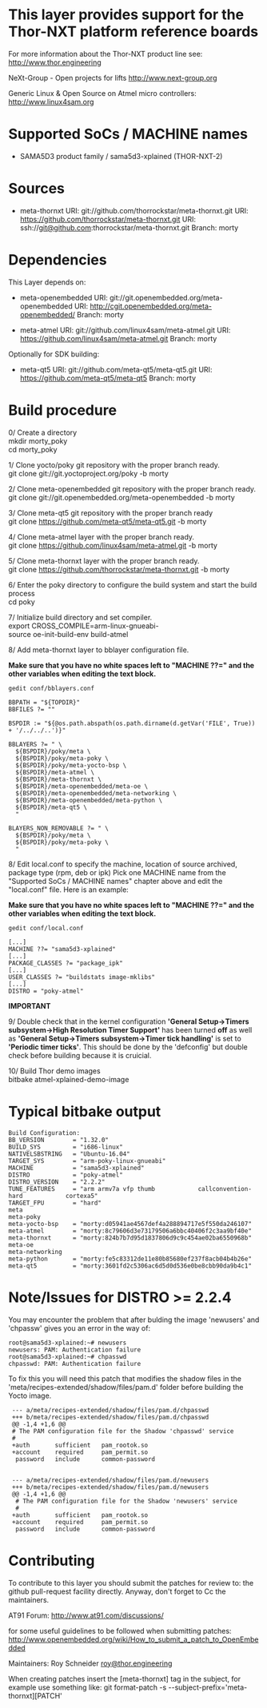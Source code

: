 This layer provides support for the Thor-NXT platform reference boards
======================================================================

For more information about the Thor-NXT product line see:
http://www.thor.engineering

NeXt-Group - Open projects for lifts
http://www.next-group.org

Generic Linux & Open Source on Atmel micro controllers:
http://www.linux4sam.org


Supported SoCs / MACHINE names
==============================
- SAMA5D3 product family / sama5d3-xplained (THOR-NXT-2)


Sources
=======
- meta-thornxt
URI: git://github.com/thorrockstar/meta-thornxt.git
URI: https://github.com/thorrockstar/meta-thornxt.git
URI: ssh://git@github.com:thorrockstar/meta-thornxt.git
Branch: morty


Dependencies
============
This Layer depends on:

- meta-openembedded
URI: git://git.openembedded.org/meta-openembedded
URI: http://cgit.openembedded.org/meta-openembedded/
Branch: morty

- meta-atmel
URI: git://github.com/linux4sam/meta-atmel.git
URI: https://github.com/linux4sam/meta-atmel.git
Branch: morty

Optionally for SDK building:

- meta-qt5
URI: git://github.com/meta-qt5/meta-qt5.git
URI: https://github.com/meta-qt5/meta-qt5
Branch: morty


Build procedure
===============

0/ Create a directory  
    mkdir morty_poky  
    cd morty_poky

1/ Clone yocto/poky git repository with the proper branch ready.  
    git clone git://git.yoctoproject.org/poky -b morty

2/ Clone meta-openembedded git repository with the proper branch ready.  
    git clone git://git.openembedded.org/meta-openembedded -b morty

3/ Clone meta-qt5 git repository with the proper branch ready  
    git clone https://github.com/meta-qt5/meta-qt5.git -b morty

4/ Clone meta-atmel layer with the proper branch ready.  
    git clone https://github.com/linux4sam/meta-atmel.git -b morty

5/ Clone meta-thornxt layer with the proper branch ready.  
    git clone https://github.com/thorrockstar/meta-thornxt.git -b morty

6/ Enter the poky directory to configure the build system and start the build process  
    cd poky

7/ Initialize build directory and set compiler.  
    export CROSS_COMPILE=arm-linux-gnueabi-  
    source oe-init-build-env build-atmel

8/ Add meta-thornxt layer to bblayer configuration file.

**Make sure that you have no white spaces left to "MACHINE ??=" and the other variables when editing the text block.**

    gedit conf/bblayers.conf

    BBPATH = "${TOPDIR}"
    BBFILES ?= ""

    BSPDIR := "${@os.path.abspath(os.path.dirname(d.getVar('FILE', True)) + '/../../..')}"

    BBLAYERS ?= " \
      ${BSPDIR}/poky/meta \
      ${BSPDIR}/poky/meta-poky \
      ${BSPDIR}/poky/meta-yocto-bsp \
      ${BSPDIR}/meta-atmel \
      ${BSPDIR}/meta-thornxt \
      ${BSPDIR}/meta-openembedded/meta-oe \
      ${BSPDIR}/meta-openembedded/meta-networking \
      ${BSPDIR}/meta-openembedded/meta-python \
      ${BSPDIR}/meta-qt5 \
      "

    BLAYERS_NON_REMOVABLE ?= " \
      ${BSPDIR}/poky/meta \
      ${BSPDIR}/poky/meta-poky \
      "

8/ Edit local.conf to specify the machine, location of source archived, package type (rpm, deb or ipk)
Pick one MACHINE name from the "Supported SoCs / MACHINE names" chapter above
and edit the "local.conf" file. Here is an example:

**Make sure that you have no white spaces left to "MACHINE ??=" and the other variables when editing the text block.**

    gedit conf/local.conf

    [...]
    MACHINE ??= "sama5d3-xplained"
    [...]
    PACKAGE_CLASSES ?= "package_ipk"
    [...]
    USER_CLASSES ?= "buildstats image-mklibs"
    [...]
    DISTRO = "poky-atmel"

**IMPORTANT**

9/ Double check that in the kernel configuration **'General Setup->Timers subsystem->High Resolution Timer Support'**
has been turned **off** as well as **'General Setup->Timers subsystem->Timer tick handling'** is set to **'Periodic timer ticks'**.
This should be done by the 'defconfig' but double check before building because it is cruicial.

10/ Build Thor demo images  
    bitbake atmel-xplained-demo-image

Typical bitbake output
======================
    Build Configuration:
    BB_VERSION        = "1.32.0"
    BUILD_SYS         = "i686-linux"
    NATIVELSBSTRING   = "Ubuntu-16.04"
    TARGET_SYS        = "arm-poky-linux-gnueabi"
    MACHINE           = "sama5d3-xplained"
    DISTRO            = "poky-atmel"
    DISTRO_VERSION    = "2.2.2"
    TUNE_FEATURES     = "arm armv7a vfp thumb            callconvention-hard            cortexa5"
    TARGET_FPU        = "hard"
    meta              
    meta-poky         
    meta-yocto-bsp    = "morty:d05941ae4567def4a288894717e5f550da246107"
    meta-atmel        = "morty:8c79606d3e73179506a6bbc40406f2c3aa9bf40e"
    meta-thornxt      = "morty:824b7b7d95d1837806d9c9c454ae02ba6550968b"
    meta-oe           
    meta-networking   
    meta-python       = "morty:fe5c83312de11e80b85680ef237f8acb04b4b26e"
    meta-qt5          = "morty:3601fd2c5306ac6d5d0d536e0be8cbb90da9b4c1"

Note/Issues for DISTRO >= 2.2.4
===============================

You may encounter the problem that after bulding the image 'newusers' and 'chpassw' gives you an error in the way of:

    root@sama5d3-xplained:~# newusers
    newusers: PAM: Authentication failure
    root@sama5d3-xplained:~# chpasswd
    chpasswd: PAM: Authentication failure

To fix this you will need this patch that modifies the shadow files in the 'meta/recipes-extended/shadow/files/pam.d' folder before building the Yocto image.

     --- a/meta/recipes-extended/shadow/files/pam.d/chpasswd
     +++ b/meta/recipes-extended/shadow/files/pam.d/chpasswd
     @@ -1,4 +1,6 @@
     # The PAM configuration file for the Shadow 'chpasswd' service
     #
     +auth       sufficient   pam_rootok.so
     +account    required     pam_permit.so
      password   include      common-password


     --- a/meta/recipes-extended/shadow/files/pam.d/newusers
     +++ b/meta/recipes-extended/shadow/files/pam.d/newusers
     @@ -1,4 +1,6 @@
      # The PAM configuration file for the Shadow 'newusers' service
      #
     +auth       sufficient   pam_rootok.so
     +account    required     pam_permit.so
      password   include      common-password


Contributing
============
To contribute to this layer you should submit the patches for review to:
the github pull-request facility directly. Anyway, don't forget to
Cc the maintainers.

AT91 Forum:
http://www.at91.com/discussions/

for some useful guidelines to be followed when submitting patches:
http://www.openembedded.org/wiki/How_to_submit_a_patch_to_OpenEmbedded

Maintainers:
Roy Schneider <roy@thor.engineering>

When creating patches insert the [meta-thornxt] tag in the subject, for example
use something like:
git format-patch -s --subject-prefix='meta-thornxt][PATCH' <origin>
